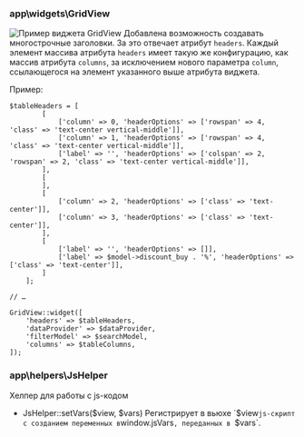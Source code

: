 ### app\widgets\GridView

![Пример виджета GridView](yii2-snippets/blob/raw?file=docs%2Fimages%2Fapp-widgets-GridView.png&commit=4b28452c9b1f34a7f3c73c482d9fa896d25e2e0f)
Добавлена возможность создавать многострочные заголовки. За это отвечает 
атрибут `headers`. Каждый элемент массива атрибута `headers` имеет такую же
конфигурацию, как массив атрибута `columns`, за исключением нового параметра `column`,
ссылающегося на элемент указанного выше атрибута виджета.

Пример:

```
$tableHeaders = [
        [
            ['column' => 0, 'headerOptions' => ['rowspan' => 4, 'class' => 'text-center vertical-middle']],
            ['column' => 1, 'headerOptions' => ['rowspan' => 4, 'class' => 'text-center vertical-middle']],
            ['label' => '', 'headerOptions' => ['colspan' => 2, 'rowspan' => 2, 'class' => 'text-center vertical-middle']],
        ],
        [
        ],
        [
            ['column' => 2, 'headerOptions' => ['class' => 'text-center']],
            ['column' => 3, 'headerOptions' => ['class' => 'text-center']],
        ],
        [
            ['label' => '', 'headerOptions' => []],
            ['label' => $model->discount_buy . '%', 'headerOptions' => ['class' => 'text-center']],
        ]
    ];

// …

GridView::widget([
    'headers' => $tableHeaders,
    'dataProvider' => $dataProvider,
    'filterModel' => $searchModel,
    'columns' => $tableColumns,
]);
```

### app\helpers\JsHelper

Хелпер для работы с js-кодом
* JsHelper::setVars($view, $vars)
  Регистрирует в вьюхе `$view` js-скрипт с созданием переменных в `window.jsVars`, переданных в `$vars`.
